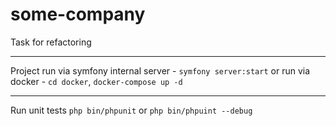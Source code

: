 # some-company
Task for refactoring
****
Project run via symfony internal server - `symfony server:start`
or run via docker - `cd docker`,  `docker-compose up -d`
*****

Run unit tests `php bin/phpunit` or `php bin/phpuint --debug`
